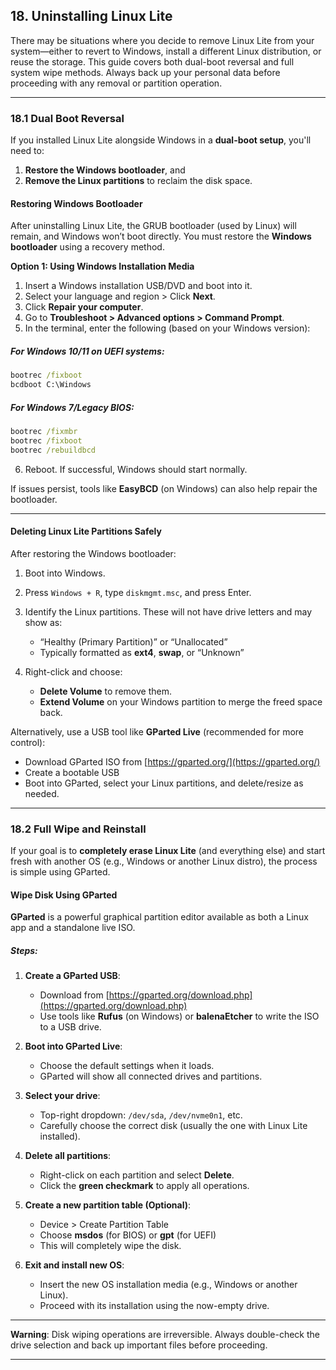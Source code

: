 ## 18. Uninstalling Linux Lite

There may be situations where you decide to remove Linux Lite from your system—either to revert to Windows, install a different Linux distribution, or reuse the storage. This guide covers both dual-boot reversal and full system wipe methods. Always back up your personal data before proceeding with any removal or partition operation.

---

### 18.1 Dual Boot Reversal

If you installed Linux Lite alongside Windows in a **dual-boot setup**, you'll need to:

1. **Restore the Windows bootloader**, and
2. **Remove the Linux partitions** to reclaim the disk space.

#### Restoring Windows Bootloader

After uninstalling Linux Lite, the GRUB bootloader (used by Linux) will remain, and Windows won’t boot directly. You must restore the **Windows bootloader** using a recovery method.

**Option 1: Using Windows Installation Media**

1. Insert a Windows installation USB/DVD and boot into it.
2. Select your language and region > Click **Next**.
3. Click **Repair your computer**.
4. Go to **Troubleshoot > Advanced options > Command Prompt**.
5. In the terminal, enter the following (based on your Windows version):

##### For Windows 10/11 on UEFI systems:

```cmd
bootrec /fixboot
bcdboot C:\Windows
```

##### For Windows 7/Legacy BIOS:

```cmd
bootrec /fixmbr
bootrec /fixboot
bootrec /rebuildbcd
```

6. Reboot. If successful, Windows should start normally.

If issues persist, tools like **EasyBCD** (on Windows) can also help repair the bootloader.

---

#### Deleting Linux Lite Partitions Safely

After restoring the Windows bootloader:

1. Boot into Windows.

2. Press `Windows + R`, type `diskmgmt.msc`, and press Enter.

3. Identify the Linux partitions. These will not have drive letters and may show as:

   * “Healthy (Primary Partition)” or “Unallocated”
   * Typically formatted as **ext4**, **swap**, or “Unknown”

4. Right-click and choose:

   * **Delete Volume** to remove them.
   * **Extend Volume** on your Windows partition to merge the freed space back.

Alternatively, use a USB tool like **GParted Live** (recommended for more control):

* Download GParted ISO from [https://gparted.org/](https://gparted.org/)
* Create a bootable USB
* Boot into GParted, select your Linux partitions, and delete/resize as needed.

---

### 18.2 Full Wipe and Reinstall

If your goal is to **completely erase Linux Lite** (and everything else) and start fresh with another OS (e.g., Windows or another Linux distro), the process is simple using GParted.

#### Wipe Disk Using GParted

**GParted** is a powerful graphical partition editor available as both a Linux app and a standalone live ISO.

##### Steps:

1. **Create a GParted USB**:

   * Download from [https://gparted.org/download.php](https://gparted.org/download.php)
   * Use tools like **Rufus** (on Windows) or **balenaEtcher** to write the ISO to a USB drive.

2. **Boot into GParted Live**:

   * Choose the default settings when it loads.
   * GParted will show all connected drives and partitions.

3. **Select your drive**:

   * Top-right dropdown: `/dev/sda`, `/dev/nvme0n1`, etc.
   * Carefully choose the correct disk (usually the one with Linux Lite installed).

4. **Delete all partitions**:

   * Right-click on each partition and select **Delete**.
   * Click the **green checkmark** to apply all operations.

5. **Create a new partition table (Optional)**:

   * Device > Create Partition Table
   * Choose **msdos** (for BIOS) or **gpt** (for UEFI)
   * This will completely wipe the disk.

6. **Exit and install new OS**:

   * Insert the new OS installation media (e.g., Windows or another Linux).
   * Proceed with its installation using the now-empty drive.

---

**Warning**: Disk wiping operations are irreversible. Always double-check the drive selection and back up important files before proceeding.

---
